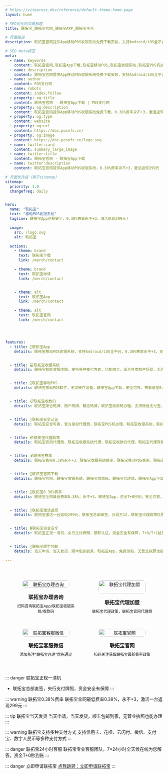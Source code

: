 ```yaml
---
# https://vitepress.dev/reference/default-theme-home-page
layout: home

# SEO优化的页面标题
title: 联拓宝_联拓宝官网_联拓宝APP_联拓宝平台

# 页面描述
description: 联拓宝官网提供App移动POS收银系统免费下载安装，支持Android/iOS全平台，0.38%费率永不+3，信用卡、微信、支付宝、云闪付全能收款，激活返现299元，T+0秒到账，个人/商户1证开通，无需额外设备，手机秒变POS机，一站式官网下载、代理加盟、售后客服服务。

# SEO meta标签
meta:
  - name: keywords
    content: 联拓宝官网,联拓宝App下载,联拓宝移动POS,联拓宝收银系统,联拓宝POS机办理,联拓宝官网下载,联拓宝安卓版,联拓宝iOS版,联拓宝客服,联拓宝代理,联拓宝费率,移动收银App,手机POS软件,激活返现,一清支付
  - name: description
    content: 联拓宝官网提供App移动POS收银系统免费下载安装，支持Android/iOS全平台，0.38%费率永不+3，信用卡、微信、支付宝、云闪付全能收款，激活返现299元，T+0秒到账，个人/商户1证开通，无需额外设备，手机秒变POS机，一站式官网下载、代理加盟、售后客服服务。
  - name: author
    content: POS支付网
  - name: robots
    content: index,follow
  - property: og:title
    content: 联拓宝官网 - 联拓宝App下载 | POS支付网
  - property: og:description
    content: 联拓宝官网提供App移动POS收银系统免费下载，0.38%费率永不+3，激活返现299元。支持Android/iOS全平台，信用卡、微信、支付宝、云闪付全能收款，T+0秒到账
  - property: og:type
    content: website
  - property: og:url
    content: https://doc.posnfc.cn/
  - property: og:image
    content: https://doc.posnfc.cn/logo.svg
  - name: twitter:card
    content: summary_large_image
  - name: twitter:title
    content: 联拓宝官网 - 联拓宝App下载
  - name: twitter:description
    content: 联拓宝官网提供App移动POS收银系统，0.38%费率永不+3，激活返现299元

# 页面优先级（用于sitemap）
sitemap:
  priority: 1.0
  changefreq: daily


hero:
  name: "联拓宝"
  text: "移动POS收银系统"
  tagline: 联拓宝App正规安全，0.38%费率永不+3，激活返现299元！

  image:
    src: /logo.svg
    alt: 联拓宝

  actions:
    - theme: brand
      text: 联拓宝下载
      link: /merch/contact

    - theme: brand
      text: 联拓宝申请
      link: /merch/contact


    - theme: alt
      text: 联拓宝App
      link: /merch/contact

    - theme: alt
      text: 联拓宝官网
      link: /merch/contact




features:
  - title: 📱联拓宝App
    details: 联拓宝移动POS收银系统，支持Android/iOS全平台，0.38%费率永不+3，支持信用卡、花呗、云闪付，激活返现299元，个人/商户均可申请


  - title: 💻联拓宝收银系统
    details: 联拓宝智能收银终端，支持多种支付方式，功能强大，适合各类商户场景，无需额外设备，手机秒变POS机


  - title: 📱联拓宝移动POS
    details: 联拓宝移动POS软件，无需硬件设备，联拓宝App下载，安全可靠，费率低至0.38%，支持信用卡刷卡


  - title: 📋联拓宝收款码
    details: 联拓宝聚合码牌、商户码牌、静态码牌，联拓宝收款码办理，支持微信支付宝，无营业执照也能申请


  - title: 🏦联拓宝安全认证
    details: 联拓宝安全可靠，官方授权代理商，联拓宝POS机办理，联拓宝收银系统，联拓宝收款码，0.38%费率，总部直签，激活返现


  - title: 💳联拓宝代理政策
    details: 联拓宝官网代理商，联拓宝收银系统代理，联拓宝收款码代理，联拓宝代理政策优惠，费率0.38%，联拓宝App下载


  - title: 💰联拓宝费率
    details: 联拓宝费率0.38%永不+3，联拓宝收银系统费率，联拓宝移动POS费率，联拓宝收款码费率，联拓宝代理政策，费率低，激活返现


  - title: 📱联拓宝官网下载
    details: 联拓宝官网，联拓宝收银系统，联拓宝收款码，联拓宝代理商，联拓宝App下载，联拓宝费率，激活返现政策


  - title: 💸联拓宝0.38%费率
    details: 联拓宝全网最低费率0.38%，永不+3，联拓宝App，资金T+0秒到，安全可靠，支持多种支付方式


  - title: 🎁联拓宝激活返现
    details: 联拓宝激活一台返现299元，联拓宝总部直签，分润万12，联拓宝代理政策优惠，支持个人/商户申请


  - title: 🔒联拓宝资金安全
    details: 联拓宝正规一清机，央行支付牌照，银联认证，资金安全有保障，T+0/T+1结算，24小时专业客服


  - title: 🚚联拓宝顺丰包邮
    details: 当天申请，当天发货，顺丰包邮到家，联拓宝App，免费领取，无营业执照也能办理

---
```


<div class="qrcode-container">  <div class="qrcode-card">
    <img src="/images/qq.png" alt="联拓宝办理咨询" class="qrcode-image">
    <div class="qrcode-content">
      <h3>联拓宝办理咨询</h3>
      <p>扫码咨询联拓宝App/联拓宝收银系统/收款码</p>
    </div>
  </div>

  <div class="qrcode-card">
    <img src="/images/qqq.png" alt="联拓宝代理加盟" class="qrcode-image">
    <div class="qrcode-content">
      <h3>联拓宝代理加盟</h3>
      <p>联拓宝代理政策，联拓宝官网代理商</p>
    </div>
  </div>

  <div class="qrcode-card">
    <img src="/images/wx.png" alt="联拓宝客服微信" class="qrcode-image">
    <div class="qrcode-content">
      <h3>联拓宝客服微信</h3>
      <p>添加备注"联拓宝办理"优先通过</p>
    </div>
  </div>

  <div class="qrcode-card">
    <img src="/images/gzh.jpg" alt="联拓宝官网" class="qrcode-image">
    <div class="qrcode-content">
      <h3>联拓宝官网</h3>
      <p>扫码关注获取联拓宝最新费率政策</p>
    </div>
  </div>
</div>

<style>
.qrcode-container {
  display: grid;
  grid-template-columns: repeat(auto-fit, minmax(250px, 1fr));
  gap: 24px;
  margin: 40px auto;
  max-width: 1400px;
  padding: 0 20px;
}

.qrcode-card {
  background: var(--vp-c-bg-soft);
  border-radius: 12px;
  padding: 24px;
  text-align: center;
  transition: all 0.3s ease;
  border: 1px solid var(--vp-c-divider);
  display: flex;
  flex-direction: column;
  align-items: center;
}

.qrcode-card:hover {
  transform: translateY(-5px);
  box-shadow: var(--vp-shadow-2);
  border-color: var(--vp-c-brand);
}

.qrcode-image {
  width: 100%;
  max-width: 200px;
  border-radius: 8px;
  margin-bottom: 16px;
}

.qrcode-content h3 {
  margin: 0;
  font-size: 18px;
  font-weight: 600;
  color: var(--vp-c-text-1);
}

.qrcode-content p {
  margin: 8px 0 0;
  font-size: 14px;
  color: var(--vp-c-text-2);
}

@media (max-width: 1024px) {
  .qrcode-container {
    grid-template-columns: repeat(2, 1fr);
    gap: 16px;
    padding: 0 16px;
  }

  .qrcode-card {
    padding: 16px;
  }

  .qrcode-image {
    max-width: 150px;
  }

  .qrcode-content h3 {
    font-size: 16px;
  }

  .qrcode-content p {
    font-size: 12px;
  }
}

@media (max-width: 768px) {
  .qrcode-container {
    gap: 12px;
    padding: 0 12px;
  }

  .qrcode-card {
    padding: 12px;
  }

  .qrcode-image {
    max-width: 120px;
  }
}
</style>


::: danger 联拓宝正规一清机
- 联拓宝总部直签，央行支付牌照，资金安全有保障
:::

::: warning 联拓宝0.38%费率
联拓宝全网最低费率0.38%，永不+3，激活一台返现299元
:::

::: tip 联拓宝当天发货
当天申请，当天发货，顺丰包邮到家，无营业执照也能办理
:::

::: warning 联拓宝支持多种支付方式
支持信用卡、花呗、云闪付、微信、支付宝、数字人民币等多种支付方式
:::

::: danger 联拓宝24小时客服
联拓宝专业客服团队，7*24小时全天候在线为您解答，资金T+0秒到账
:::


::: danger 立即申请联拓宝
 [点我跳转：立即申请联拓宝](https://merch.PaYphp.cn)
 :::
